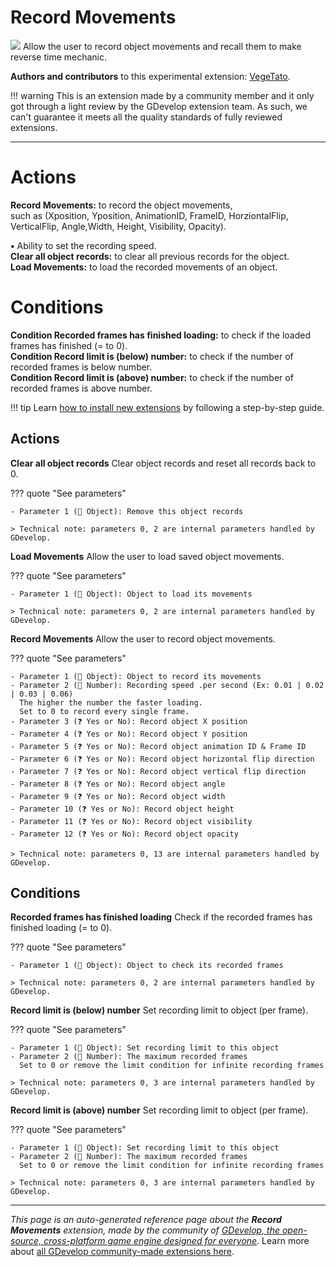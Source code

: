 # Record Movements

<img src="https://resources.gdevelop-app.com/assets/Icons/record-rec.svg" class="extension-icon"></img>
Allow the user to record object movements and recall them to make reverse time mechanic.

**Authors and contributors** to this experimental extension: [VegeTato](https://gd.games/VegeTato).

!!! warning
    This is an extension made by a community member and it only got through a
    light review by the GDevelop extension team. As such, we can't guarantee it
    meets all the quality standards of fully reviewed extensions.

---

# Actions

**Record Movements:** to record the object movements,  
such as (Xposition, Yposition, AnimationID, FrameID, HorziontalFlip, VerticalFlip, Angle,Width, Height, Visibility, Opacity).  

**•** Ability to set the recording speed.  
**Clear all object records:** to clear all previous records for the object.  
**Load Movements:** to load the recorded movements of an object.  
# Conditions

**Condition Recorded frames has finished loading:** to check if the loaded frames has finished (= to 0).  
**Condition Record limit is (below) number:** to check if the number of recorded frames is below number.  
**Condition Record limit is (above) number:** to check if the number of recorded frames is above number.

!!! tip
    Learn [how to install new extensions](/gdevelop5/extensions/search) by following a step-by-step guide.

## Actions

**Clear all object records**
Clear object records and reset all records back to 0.

??? quote "See parameters"

    - Parameter 1 (👾 Object): Remove this object records

    > Technical note: parameters 0, 2 are internal parameters handled by GDevelop.

**Load Movements**
Allow the user to load saved object movements.

??? quote "See parameters"

    - Parameter 1 (👾 Object): Object to load its movements

    > Technical note: parameters 0, 2 are internal parameters handled by GDevelop.

**Record Movements**
Allow the user to record object movements.

??? quote "See parameters"

    - Parameter 1 (👾 Object): Object to record its movements
    - Parameter 2 (🔢 Number): Recording speed .per second (Ex: 0.01 | 0.02 | 0.03 | 0.06)
      The higher the number the faster loading.
      Set to 0 to record every single frame.
    - Parameter 3 (❓ Yes or No): Record object X position
    - Parameter 4 (❓ Yes or No): Record object Y position
    - Parameter 5 (❓ Yes or No): Record object animation ID & Frame ID
    - Parameter 6 (❓ Yes or No): Record object horizontal flip direction
    - Parameter 7 (❓ Yes or No): Record object vertical flip direction
    - Parameter 8 (❓ Yes or No): Record object angle
    - Parameter 9 (❓ Yes or No): Record object width
    - Parameter 10 (❓ Yes or No): Record object height
    - Parameter 11 (❓ Yes or No): Record object visibility
    - Parameter 12 (❓ Yes or No): Record object opacity

    > Technical note: parameters 0, 13 are internal parameters handled by GDevelop.

## Conditions

**Recorded frames has finished loading**
Check if the recorded frames has finished loading (= to 0).

??? quote "See parameters"

    - Parameter 1 (👾 Object): Object to check its recorded frames

    > Technical note: parameters 0, 2 are internal parameters handled by GDevelop.

**Record limit is (below) number**
Set recording limit to object (per frame).

??? quote "See parameters"

    - Parameter 1 (👾 Object): Set recording limit to this object
    - Parameter 2 (🔢 Number): The maximum recorded frames
      Set to 0 or remove the limit condition for infinite recording frames

    > Technical note: parameters 0, 3 are internal parameters handled by GDevelop.

**Record limit is (above) number**
Set recording limit to object (per frame).

??? quote "See parameters"

    - Parameter 1 (👾 Object): Set recording limit to this object
    - Parameter 2 (🔢 Number): The maximum recorded frames
      Set to 0 or remove the limit condition for infinite recording frames

    > Technical note: parameters 0, 3 are internal parameters handled by GDevelop.




---

*This page is an auto-generated reference page about the **Record Movements** extension, made by the community of [GDevelop, the open-source, cross-platform game engine designed for everyone](https://gdevelop.io/).* Learn more about [all GDevelop community-made extensions here](/gdevelop5/extensions).